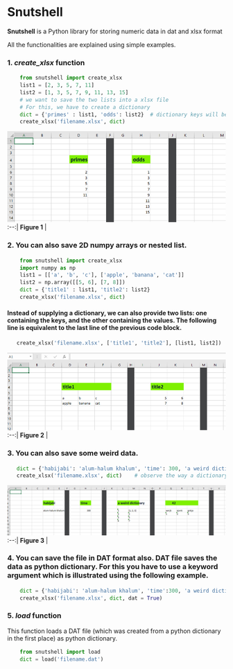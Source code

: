 # Snutshell


**Snutshell** is a Python library for storing numeric data in dat and xlsx format

All the functionalities are explained using simple examples.
### 1. *create_xlsx* function

```python        
    from snutshell import create_xlsx
    list1 = [2, 3, 5, 7, 11]
    list2 = [1, 3, 5, 7, 9, 11, 13, 15]
    # we want to save the two lists into a xlsx file
    # For this, we have to create a dictionary 
    dict = {'primes' : list1, 'odds': list2}  # dictionary keys will be used as data title
    create_xlsx('filename.xlsx', dict)
```
![image1](https://github.com/naziulhaque/Snutshell/blob/master/docs/s1.PNG)
:--:| 
**Figure 1** |





### 2. You can also save 2D numpy arrays or nested list.   

```python
    from snutshell import create_xlsx
    import numpy as np
    list1 = [['a', 'b', 'c'], ['apple', 'banana', 'cat']]
    list2 = np.array([[5, 6], [7, 8]]) 
    dict = {'title1' : list1, 'title2': list2} 
    create_xlsx('filename.xlsx', dict)
```

#### Instead of supplying a dictionary, we can also provide two lists: one containing the keys, and the other containing the values. The following line is equivalent to the last line of the previous code block.

```python
   create_xlsx('filename.xlsx', ['title1', 'title2'], [list1, list2])
```
![image2](https://github.com/naziulhaque/Snutshell/blob/master/docs/s2.PNG)
:--:| 
**Figure 2** |


### 3. You can also save some weird data.

```python
   dict = {'habijabi': 'alum-halum khalum', 'time': 300, 'a weird dictionary': {1 : [1,2,3], 2 : 3, 3 : 5, 4 : 7}, 42 : [['aanjk', 'ajvnk', 'gnkja'],[1, 2, 3]]}   
   create_xlsx('filename.xlsx', dict)    # observe the way a dictionary input is saved
```   
![image3](https://github.com/naziulhaque/Snutshell/blob/master/docs/s3.PNG)
:--:| 
**Figure 3** |

### 4. You can save the file in DAT format also. DAT file saves the data as python dictionary. For this you have to use a keyword argument which is illustrated using the following example.

```python
    dict = {'habijabi': 'alum-halum khalum', 'time':300, 'a weird dictionary': {1:[1,2,3],2:3,3:5,4:7}, 42:[['aanjk', 'ajvnk', 'gnkja'],[1,2,3]]}   
    create_xlsx('filename.xlsx', dict, dat = True)
```

### 5. *load* function

This function loads a DAT file (which was created from a python dictionary in the first place) as python dictionary.

```python
    from snutshell import load
    dict = load('filename.dat')
``` 
